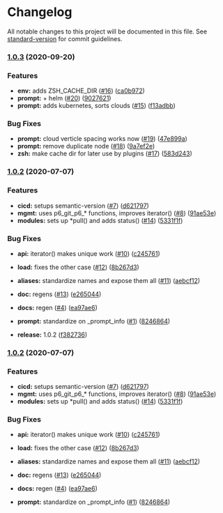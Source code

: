 # Changelog

All notable changes to this project will be documented in this file. See [standard-version](https://github.com/conventional-changelog/standard-version) for commit guidelines.

### [1.0.3](https://github.com/p6m7g8/p6df-core/compare/v1.0.2...v1.0.3) (2020-09-20)


### Features

* **env:** adds ZSH_CACHE_DIR ([#16](https://github.com/p6m7g8/p6df-core/issues/16)) ([ca0b972](https://github.com/p6m7g8/p6df-core/commit/ca0b9725ec80e46462cf9255e1cd18a6001415db))
* **prompt:** + helm ([#20](https://github.com/p6m7g8/p6df-core/issues/20)) ([9027621](https://github.com/p6m7g8/p6df-core/commit/902762123ce8fc954a4f00594bb6bf4756362056))
* **prompt:** adds kubernetes, sorts clouds ([#15](https://github.com/p6m7g8/p6df-core/issues/15)) ([f13adbb](https://github.com/p6m7g8/p6df-core/commit/f13adbb9667980fe4102a1fe9837a427017e8476))


### Bug Fixes

* **prompt:** cloud verticle spacing works now ([#19](https://github.com/p6m7g8/p6df-core/issues/19)) ([47e899a](https://github.com/p6m7g8/p6df-core/commit/47e899ac4c4af4306f64b59313dff416c1b812f8))
* **prompt:** remove duplicate node ([#18](https://github.com/p6m7g8/p6df-core/issues/18)) ([9a7ef2e](https://github.com/p6m7g8/p6df-core/commit/9a7ef2e304e0eb382b2aeb841041634c218d888f))
* **zsh:** make cache dir for later use by plugins ([#17](https://github.com/p6m7g8/p6df-core/issues/17)) ([583d243](https://github.com/p6m7g8/p6df-core/commit/583d2434a17614f5cbcf7da23bd91e992bec39df))

### [1.0.2](https://github.com/p6m7g8/p6df-core/compare/v1.0.1...v1.0.2) (2020-07-07)


### Features

* **cicd:** setups semantic-version ([#7](https://github.com/p6m7g8/p6df-core/issues/7)) ([d621797](https://github.com/p6m7g8/p6df-core/commit/d621797a1b660cf1b4c94e040843c80a7141df82))
* **mgmt:** uses p6_git_p6_* functions, improves iterator() ([#8](https://github.com/p6m7g8/p6df-core/issues/8)) ([91ae53e](https://github.com/p6m7g8/p6df-core/commit/91ae53e8014b944db18a05eeb8fe092b55167f8b))
* **modules:** sets up *pull() and adds status() ([#14](https://github.com/p6m7g8/p6df-core/issues/14)) ([5331f1f](https://github.com/p6m7g8/p6df-core/commit/5331f1f90473af349756e14592d95a0d87335e89))


### Bug Fixes

* **api:** iterator() makes unique work ([#10](https://github.com/p6m7g8/p6df-core/issues/10)) ([c245761](https://github.com/p6m7g8/p6df-core/commit/c245761ed6e15a64b14ae3c8443631d314bdcffa))
* **load:** fixes the other case ([#12](https://github.com/p6m7g8/p6df-core/issues/12)) ([8b267d3](https://github.com/p6m7g8/p6df-core/commit/8b267d301b9ea6f5f6ebef2863eac73ec4a65d48))


* **aliases:** standardize names and expose them all ([#11](https://github.com/p6m7g8/p6df-core/issues/11)) ([aebcf12](https://github.com/p6m7g8/p6df-core/commit/aebcf1294d0227fb4e3b25199de79facbc2256ad))
* **doc:** regens ([#13](https://github.com/p6m7g8/p6df-core/issues/13)) ([e265044](https://github.com/p6m7g8/p6df-core/commit/e265044fd187ed851608cddc2af0bc6b4ec8a006))
* **docs:** regen ([#4](https://github.com/p6m7g8/p6df-core/issues/4)) ([ea97ae6](https://github.com/p6m7g8/p6df-core/commit/ea97ae6f11d4fc62180ff21ea6212c0ec95fa31c))
* **prompt:** standardize on _prompt_info ([#1](https://github.com/p6m7g8/p6df-core/issues/1)) ([8246864](https://github.com/p6m7g8/p6df-core/commit/82468649cf30a413fd9d5aef4203e11ca786ca9a))
* **release:** 1.0.2 ([f382736](https://github.com/p6m7g8/p6df-core/commit/f3827366b5ac9880adc018ea7ad9f52079fb09cb))

### [1.0.2](https://github.com/p6m7g8/p6df-core/compare/v1.0.1...v1.0.2) (2020-07-07)


### Features

* **cicd:** setups semantic-version ([#7](https://github.com/p6m7g8/p6df-core/issues/7)) ([d621797](https://github.com/p6m7g8/p6df-core/commit/d621797a1b660cf1b4c94e040843c80a7141df82))
* **mgmt:** uses p6_git_p6_* functions, improves iterator() ([#8](https://github.com/p6m7g8/p6df-core/issues/8)) ([91ae53e](https://github.com/p6m7g8/p6df-core/commit/91ae53e8014b944db18a05eeb8fe092b55167f8b))
* **modules:** sets up *pull() and adds status() ([#14](https://github.com/p6m7g8/p6df-core/issues/14)) ([5331f1f](https://github.com/p6m7g8/p6df-core/commit/5331f1f90473af349756e14592d95a0d87335e89))


### Bug Fixes

* **api:** iterator() makes unique work ([#10](https://github.com/p6m7g8/p6df-core/issues/10)) ([c245761](https://github.com/p6m7g8/p6df-core/commit/c245761ed6e15a64b14ae3c8443631d314bdcffa))
* **load:** fixes the other case ([#12](https://github.com/p6m7g8/p6df-core/issues/12)) ([8b267d3](https://github.com/p6m7g8/p6df-core/commit/8b267d301b9ea6f5f6ebef2863eac73ec4a65d48))


* **aliases:** standardize names and expose them all ([#11](https://github.com/p6m7g8/p6df-core/issues/11)) ([aebcf12](https://github.com/p6m7g8/p6df-core/commit/aebcf1294d0227fb4e3b25199de79facbc2256ad))
* **doc:** regens ([#13](https://github.com/p6m7g8/p6df-core/issues/13)) ([e265044](https://github.com/p6m7g8/p6df-core/commit/e265044fd187ed851608cddc2af0bc6b4ec8a006))
* **docs:** regen ([#4](https://github.com/p6m7g8/p6df-core/issues/4)) ([ea97ae6](https://github.com/p6m7g8/p6df-core/commit/ea97ae6f11d4fc62180ff21ea6212c0ec95fa31c))
* **prompt:** standardize on _prompt_info ([#1](https://github.com/p6m7g8/p6df-core/issues/1)) ([8246864](https://github.com/p6m7g8/p6df-core/commit/82468649cf30a413fd9d5aef4203e11ca786ca9a))
